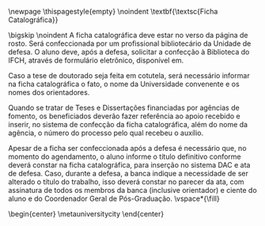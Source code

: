 <!-- Ficha Catalografica -->
<!-- Do not use headings in front-matter section will be processed into TOC, as it will be processed into TOC -->
\newpage
\thispagestyle{empty}
\noindent
\textbf{\textsc{Ficha Catalográfica}}

\bigskip
\noindent
A ficha catalográfica deve estar no verso da página de rosto. Será confeccionada por um profissional bibliotecário da Unidade de defesa. O aluno deve, após a defesa, solicitar a confecção à Biblioteca do IFCH, através de formulário eletrônico, disponível em.

Caso a tese de doutorado seja feita em cotutela, será necessário informar na ficha catalográfica o fato, o nome da Universidade convenente e os nomes dos orientadores.

Quando se tratar de Teses e Dissertações financiadas por agências de fomento, os beneficiados deverão fazer referência ao apoio recebido e inserir, no sistema de confecção da ficha catalográfica, além do nome da agência, o número do processo pelo qual recebeu o auxílio.

Apesar de a ficha ser confeccionada após a defesa é necessário que, no momento do agendamento, o aluno informe o título definitivo conforme deverá constar na ficha catalográfica, para inserção no sistema DAC e ata de defesa. Caso, durante a defesa, a banca indique a necessidade de ser alterado o título do trabalho, isso deverá constar no parecer da ata, com assinatura de todos os membros da banca (inclusive orientador) e ciente do aluno e do Coordenador Geral de Pós-Graduação.
\vspace*{\fill}

\begin{center}
\metauniversitycity
\end{center}